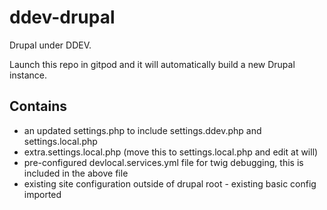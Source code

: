 # ddev-drupal

Drupal under DDEV.

Launch this repo in gitpod and it will automatically build a new Drupal instance.

## Contains

- an updated settings.php to include settings.ddev.php and settings.local.php
- extra.settings.local.php (move this to settings.local.php and edit at will)
- pre-configured devlocal.services.yml file for twig debugging, this is included in the above file
- existing site configuration outside of drupal root - existing basic config imported
